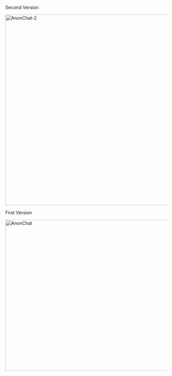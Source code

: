 Second Version

<img width="518" height="595" alt="AnonChat-2" src="https://github.com/user-attachments/assets/76150892-5c3b-40c1-90aa-cb31176c5fad" />


First Version

<img width="581" height="471" alt="AnonChat" src="https://github.com/user-attachments/assets/e26a5b93-8bcb-48df-a71e-3b736700d413" />
